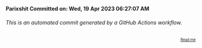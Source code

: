 **Parixshit Committed on: Wed, 19 Apr 2023 06:27:07 AM** <!-- 18bef251-64c1-4095-b3fa-744c478faa42 -->

###### This is an automated commit generated by a GitHub Actions workflow.

<div align="right"><sub><sup><a href="https://github.com/Parixshit/AutoCommit.git">Read me</a></sup></sub></div>
